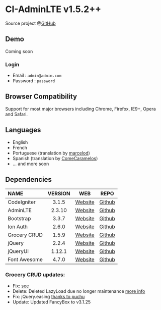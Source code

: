 # CI-AdminLTE v1.5.2++
Source project @[GitHub](https://github.com/domProjects/CI-AdminLTE)

## Demo

Coming soon

### Login
 * Email : `admin@admin.com`
 * Password : `password`

## Browser Compatibility
Support for most major browsers including Chrome, Firefox, IE9+, Opera and Safari.

## Languages
  * English
  * French
  * Portuguese (translation by [marcelod](https://github.com/marcelod))
  * Spanish (translation by [ComeCaramelos](https://github.com/ComeCaramelos))
  * ... and more soon
 
## Dependencies
| NAME | VERSION | WEB | REPO |
| :--- | :---: | :---: | :---: |
| CodeIgniter | 3.1.5 | [Website](http://codeigniter.com) | [Github](https://github.com/bcit-ci/CodeIgniter/)
| AdminLTE | 2.3.10 | [Website](https://almsaeedstudio.com) | [Github](https://github.com/almasaeed2010/AdminLTE/)
| Bootstrap | 3.3.7 | [Website](http://getbootstrap.com) | [Github](https://github.com/twbs/bootstrap)
| Ion Auth | 2.6.0 | [Website](http://benedmunds.com/ion_auth) | [Github](https://github.com/benedmunds/CodeIgniter-Ion-Auth)
| Grocery CRUD | 1.5.9 | [Website](http://www.grocerycrud.com/) | [Github](https://github.com/scoumbourdis/grocery-crud)
| jQuery | 2.2.4 | [Website](http://jquery.com) | [Github](https://github.com/jquery/jquery)
| jQueryUI | 1.12.1 | [Website](http://jqueryui.com/) | [Github](https://github.com/jquery/jquery-ui)
| Font Awesome | 4.7.0 | [Website](http://fortawesome.github.io/Font-Awesome/) | [Github](https://github.com/FortAwesome/Font-Awesome)

### Grocery CRUD updates:
 * Fix: [see](https://github.com/scoumbourdis/grocery-crud/compare/master...ComeCaramelos:patch-1)
 * Delete: Deleted LazyLoad due no longer maintenance [more info](https://github.com/rgrove/lazyload)
 * Fix: jQuery.easing [thanks to puchu](https://stackoverflow.com/a/26162624)
 * Update: Updated FancyBox to v3.1.25
